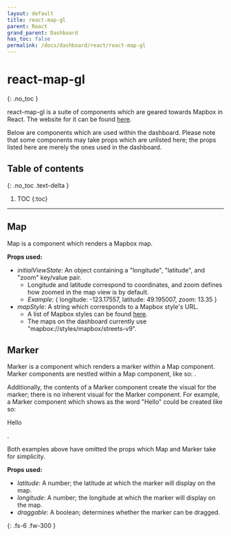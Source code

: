 ```yaml
---  
layout: default  
title: react-map-gl  
parent: React  
grand_parent: Dashboard
has_toc: false
permalink: /docs/dashboard/react/react-map-gl
---  
```


# react-map-gl
{: .no_toc }

react-map-gl is a suite of components which are geared towards Mapbox in React. The website for it can be found [here](https://visgl.github.io/react-map-gl/).

Below are components which are used within the dashboard. Please note that some components may take props which are unlisted here; the props listed here are merely the ones used in the dashboard.

## Table of contents
{: .no_toc .text-delta }

1. TOC
{:toc}
   
---

## Map

Map is a component which renders a Mapbox map.

**Props used:**
- *initialViewState*: An object containing a "longitude", "latitude", and "zoom" key/value pair.
    - Longitude and latitude correspond to coordinates, and zoom defines how zoomed in the map view is by default.
    - *Example*: { longitude: -123.17557, latitude: 49.195007, zoom: 13.35 }
- *mapStyle*: A string which corresponds to a Mapbox style's URL.
    - A list of Mapbox styles can be found [here](https://docs.mapbox.com/api/maps/styles/).
    - The maps on the dashboard currently use "mapbox://styles/mapbox/streets-v9".


## Marker

Marker is a component which renders a marker within a Map component. Marker components are nestled within a Map component, like so: <Map><Marker/></Map>.

Additionally, the contents of a Marker component create the visual for the marker; there is no inherent visual for the Marker component. For example, a Marker component which shows as the word "Hello" could be created like so: <Marker><p>Hello</p></Marker>.

Both examples above have omitted the props which Map and Marker take for simplicity.

**Props used:**
- *latitude*: A number; the latitude at which the marker will display on the map.
- *longitude*: A number; the longitude at which the marker will display on the map.
- *draggable*: A boolean; determines whether the marker can be dragged.

{: .fs-6 .fw-300 }